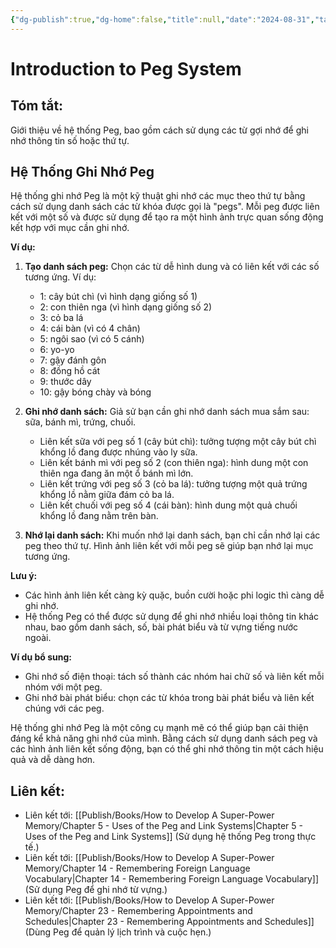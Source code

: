 ```yaml
---
{"dg-publish":true,"dg-home":false,"title":null,"date":"2024-08-31","tags":["#books","#memory","#How_to_Develop_A_Super_Power_Memory"],"Chương":"Chương6","dg-path":"Books/How to Develop A Super-Power Memory/Chapter 6 - Peg System of Memory.md","permalink":"/books/how-to-develop-a-super-power-memory/chapter-6-peg-system-of-memory/","dgPassFrontmatter":true,"updated":"2025-01-30T18:42:25.577+07:00"}
---
```


# Introduction to Peg System

## **Tóm tắt**: 
Giới thiệu về hệ thống Peg, bao gồm cách sử dụng các từ gợi nhớ để ghi nhớ thông tin số hoặc thứ tự.
## Hệ Thống Ghi Nhớ Peg

Hệ thống ghi nhớ Peg là một kỹ thuật ghi nhớ các mục theo thứ tự bằng cách sử dụng danh sách các từ khóa được gọi là "pegs". Mỗi peg được liên kết với một số và được sử dụng để tạo ra một hình ảnh trực quan sống động kết hợp với mục cần ghi nhớ.

**Ví dụ:**

1. **Tạo danh sách peg:** Chọn các từ dễ hình dung và có liên kết với các số tương ứng. Ví dụ:
    
    - 1: cây bút chì (vì hình dạng giống số 1)
    - 2: con thiên nga (vì hình dạng giống số 2)
    - 3: cỏ ba lá
    - 4: cái bàn (vì có 4 chân)
    - 5: ngôi sao (vì có 5 cánh)
    - 6: yo-yo
    - 7: gậy đánh gôn
    - 8: đồng hồ cát
    - 9: thước dây
    - 10: gậy bóng chày và bóng
2. **Ghi nhớ danh sách:** Giả sử bạn cần ghi nhớ danh sách mua sắm sau: sữa, bánh mì, trứng, chuối.
    
    - Liên kết sữa với peg số 1 (cây bút chì): tưởng tượng một cây bút chì khổng lồ đang được nhúng vào ly sữa.
    - Liên kết bánh mì với peg số 2 (con thiên nga): hình dung một con thiên nga đang ăn một ổ bánh mì lớn.
    - Liên kết trứng với peg số 3 (cỏ ba lá): tưởng tượng một quả trứng khổng lồ nằm giữa đám cỏ ba lá.
    - Liên kết chuối với peg số 4 (cái bàn): hình dung một quả chuối khổng lồ đang nằm trên bàn.
3. **Nhớ lại danh sách:** Khi muốn nhớ lại danh sách, bạn chỉ cần nhớ lại các peg theo thứ tự. Hình ảnh liên kết với mỗi peg sẽ giúp bạn nhớ lại mục tương ứng.
    

**Lưu ý:**

- Các hình ảnh liên kết càng kỳ quặc, buồn cười hoặc phi logic thì càng dễ ghi nhớ.
- Hệ thống Peg có thể được sử dụng để ghi nhớ nhiều loại thông tin khác nhau, bao gồm danh sách, số, bài phát biểu và từ vựng tiếng nước ngoài.

**Ví dụ bổ sung:**

- Ghi nhớ số điện thoại: tách số thành các nhóm hai chữ số và liên kết mỗi nhóm với một peg.
- Ghi nhớ bài phát biểu: chọn các từ khóa trong bài phát biểu và liên kết chúng với các peg.

Hệ thống ghi nhớ Peg là một công cụ mạnh mẽ có thể giúp bạn cải thiện đáng kể khả năng ghi nhớ của mình. Bằng cách sử dụng danh sách peg và các hình ảnh liên kết sống động, bạn có thể ghi nhớ thông tin một cách hiệu quả và dễ dàng hơn.

## **Liên kết**:
- Liên kết tới: [[Publish/Books/How to Develop A Super-Power Memory/Chapter 5 - Uses of the Peg and Link Systems\|Chapter 5 - Uses of the Peg and Link Systems]] (Sử dụng hệ thống Peg trong thực tế.)
- Liên kết tới: [[Publish/Books/How to Develop A Super-Power Memory/Chapter 14 - Remembering Foreign Language Vocabulary\|Chapter 14 - Remembering Foreign Language Vocabulary]] (Sử dụng Peg để ghi nhớ từ vựng.)
- Liên kết tới: [[Publish/Books/How to Develop A Super-Power Memory/Chapter 23 - Remembering Appointments and Schedules\|Chapter 23 - Remembering Appointments and Schedules]] (Dùng Peg để quản lý lịch trình và cuộc hẹn.)
